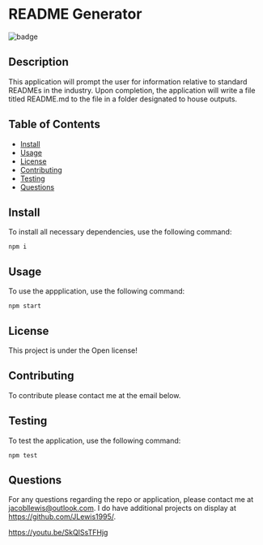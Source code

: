 # README Generator

  ![badge](https://img.shields.io/badge/license-Open-brightgreen)

  ## Description

This application will prompt the user for information relative to standard READMEs in the industry. Upon completion, the application will write a file titled README.md to the file in a folder designated to house outputs.

  ## Table of Contents
  * [Install](#install)
  * [Usage](#usage)
  * [License](#license)
  * [Contributing](#contributing)
  * [Testing](#testing)
  * [Questions](#questions)

## Install

To install all necessary dependencies, use the following command:

~~~
npm i
~~~

## Usage

To use the appplication, use the following command: 

~~~
npm start
~~~

## License

This project is under the Open license!

## Contributing
To contribute please contact me at the email below.

## Testing

To test the application, use the following command:

~~~
npm test
~~~

## Questions

For any questions regarding the repo or application, please contact me at jacobllewis@outlook.com. I do have additional projects on display at https://github.com/JLewis1995/.

https://youtu.be/SkQISsTFHjg
